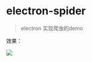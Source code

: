 # electron-spider

> electron 实现爬虫的demo

效果：

![](https://blog.chenkeyi.com/images/electron-spider.gif)